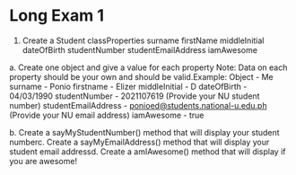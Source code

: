 # Long Exam 1

1. Create a Student classProperties
surname
firstName
middleInitial
dateOfBirth
studentNumber
studentEmailAddress
iamAwesome

a. Create one object and give a value for each property
Note: Data on each property should be your own and should be valid.Example:
Object - Me
surname - Ponio
firstname - Elizer
middleInitial - D
dateOfBirth - 04/03/1990
studentNumber - 2021107619 (Provide your NU student number)
studentEmailAddress - ponioed@students.national-u.edu.ph (Provide your NU
email address)
iamAwesome - true

b. Create a sayMyStudentNumber() method that will display your student numberc. Create a sayMyEmailAddress() method that will display your student email
addressd. Create a amIAwesome() method that will display if you are awesome!
